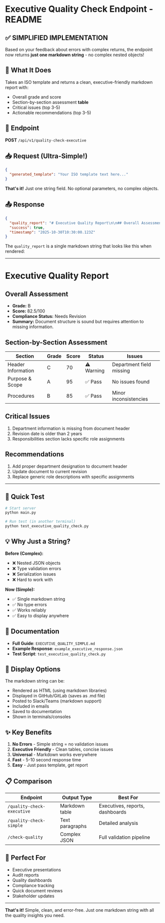 # Executive Quality Check Endpoint - README

## ✅ SIMPLIFIED IMPLEMENTATION

Based on your feedback about errors with complex returns, the endpoint now returns **just one markdown string** - no complex nested objects!

## 🎯 What It Does

Takes an ISO template and returns a clean, executive-friendly markdown report with:
- Overall grade and score
- Section-by-section assessment **table**
- Critical issues (top 3-5)
- Actionable recommendations (top 3-5)

## 📍 Endpoint

**POST** `/api/v1/quality-check-executive`

## 📥 Request (Ultra-Simple!)

```json
{
  "generated_template": "Your ISO template text here..."
}
```

**That's it!** Just one string field. No optional parameters, no complex objects.

## 📤 Response

```json
{
  "quality_report": "# Executive Quality Report\n\n## Overall Assessment...",
  "success": true,
  "timestamp": "2025-10-30T10:30:00.123Z"
}
```

The `quality_report` is a single markdown string that looks like this when rendered:

---

# Executive Quality Report

## Overall Assessment
- **Grade:** B
- **Score:** 82.5/100
- **Compliance Status:** Needs Revision
- **Summary:** Document structure is sound but requires attention to missing information.

## Section-by-Section Assessment

| Section | Grade | Score | Status | Issues |
|---------|-------|-------|--------|--------|
| Header Information | C | 70 | ⚠️ Warning | Department field missing |
| Purpose & Scope | A | 95 | ✅ Pass | No issues found |
| Procedures | B | 85 | ✅ Pass | Minor inconsistencies |

## Critical Issues
1. Department information is missing from document header
2. Revision date is older than 2 years
3. Responsibilities section lacks specific role assignments

## Recommendations
1. Add proper department designation to document header
2. Update document to current revision
3. Replace generic role descriptions with specific assignments

---

## 🚀 Quick Test

```bash
# Start server
python main.py

# Run test (in another terminal)
python test_executive_quality_check.py
```

## 💡 Why Just a String?

**Before (Complex):**
- ❌ Nested JSON objects
- ❌ Type validation errors
- ❌ Serialization issues
- ❌ Hard to work with

**Now (Simple):**
- ✅ Single markdown string
- ✅ No type errors
- ✅ Works reliably
- ✅ Easy to display anywhere

## 📖 Documentation

- **Full Guide**: `EXECUTIVE_QUALITY_SIMPLE.md`
- **Example Response**: `example_executive_response.json`
- **Test Script**: `test_executive_quality_check.py`

## 🎨 Display Options

The markdown string can be:
- Rendered as HTML (using markdown libraries)
- Displayed in GitHub/GitLab (saves as .md file)
- Posted to Slack/Teams (markdown support)
- Included in emails
- Saved to documentation
- Shown in terminals/consoles

## ✨ Key Benefits

1. **No Errors** - Simple string = no validation issues
2. **Executive Friendly** - Clean tables, concise issues
3. **Universal** - Markdown works everywhere
4. **Fast** - 5-10 second response time
5. **Easy** - Just pass template, get report

## 📋 Comparison

| Endpoint | Output Type | Best For |
|----------|-------------|----------|
| `/quality-check-executive` | Markdown table | Executives, reports, dashboards |
| `/quality-check-simple` | Text paragraphs | Detailed analysis |
| `/check-quality` | Complex JSON | Full validation pipeline |

## 🎯 Perfect For

- Executive presentations
- Audit reports
- Quality dashboards
- Compliance tracking
- Quick document reviews
- Stakeholder updates

---

**That's it!** Simple, clean, and error-free. Just one markdown string with all the quality insights you need.

